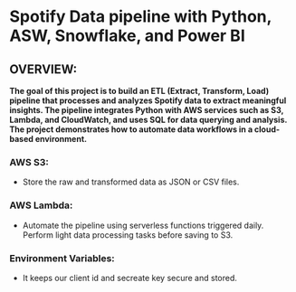 # Spotify Data pipeline with Python, ASW, Snowflake, and Power BI

## OVERVIEW:
**The goal of this project is to build an ETL (Extract, Transform, Load) pipeline that processes and analyzes Spotify data to extract meaningful insights. The pipeline integrates Python with AWS services such as S3, Lambda, and CloudWatch, and uses SQL for data querying and analysis. The project demonstrates how to automate data workflows in a cloud-based environment.**

### AWS S3:
- Store the raw and transformed data as JSON or CSV files.

### AWS Lambda:
- Automate the pipeline using serverless functions triggered daily. Perform light data processing tasks before saving to S3.

### Environment Variables:
- It keeps our client id and secreate key secure and stored.
